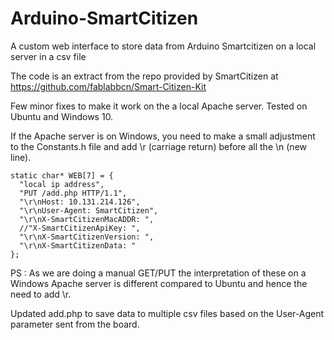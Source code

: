 # Arduino-SmartCitizen
A custom web interface to store data from Arduino Smartcitizen on a local server in a csv file

The code is an extract from the repo provided by SmartCitizen at https://github.com/fablabbcn/Smart-Citizen-Kit

Few minor fixes to make it work on the a local Apache server. Tested on Ubuntu and Windows 10.

If the Apache server is on Windows, you need to make a small adjustment to the Constants.h file and add \r (carriage return) before all the \n (new line).


```
static char* WEB[7] = {
  "local ip address",
  "PUT /add.php HTTP/1.1",
  "\r\nHost: 10.131.214.126",
  "\r\nUser-Agent: SmartCitizen",
  "\r\nX-SmartCitizenMacADDR: ",
  //"X-SmartCitizenApiKey: ",
  "\r\nX-SmartCitizenVersion: ",
  "\r\nX-SmartCitizenData: "
};
```

PS : As we are doing a manual GET/PUT the interpretation of these on a Windows Apache server is different compared to Ubuntu and hence the need to add \r.

Updated add.php to save data to multiple csv files based on the User-Agent parameter sent from the board.
